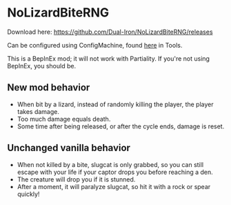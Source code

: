 # NoLizardBiteRNG
Download here: https://github.com/Dual-Iron/NoLizardBiteRNG/releases

Can be configured using ConfigMachine, found [here](https://www.raindb.net/) in Tools.

This is a BepInEx mod; it will not work with Partiality. If you're not using BepInEx, you should be.

## New mod behavior
+ When bit by a lizard, instead of randomly killing the player, the player takes damage.
+ Too much damage equals death.
+ Some time after being released, or after the cycle ends, damage is reset.

## Unchanged vanilla behavior
+ When not killed by a bite, slugcat is only grabbed, so you can still escape with your life if your captor drops you before reaching a den.
+ The creature will drop you if it is stunned.
+ After a moment, it will paralyze slugcat, so hit it with a rock or spear quickly!
